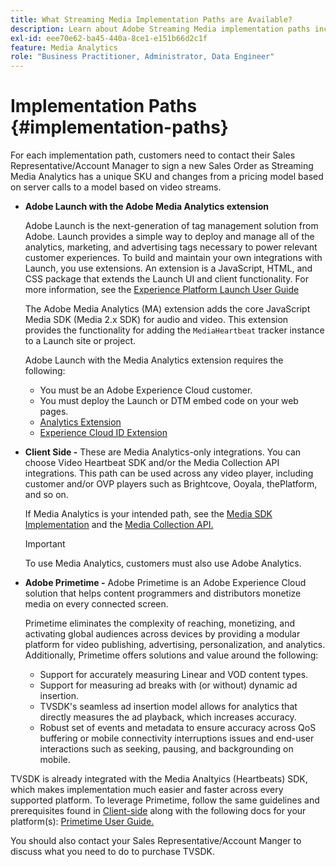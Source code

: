 ```yaml
---
title: What Streaming Media Implementation Paths are Available?
description: Learn about Adobe Streaming Media implementation paths including Adobe Launch.
exl-id: eee70e62-ba45-440a-8ce1-e151b66d2c1f
feature: Media Analytics
role: "Business Practitioner, Administrator, Data Engineer"
---
```

# Implementation Paths {#implementation-paths}

For each implementation path, customers need to contact their Sales Representative/Account Manager to sign a new Sales Order as Streaming Media Analytics has a unique SKU and changes from a pricing model based on server calls to a model based on video streams.

* **Adobe Launch with the Adobe Media Analytics extension**

   Adobe Launch is the next-generation of tag management solution from Adobe. Launch provides a simple way to deploy and manage all of the analytics, marketing, and advertising tags necessary to power relevant customer experiences. To build and maintain your own integrations with Launch, you use extensions. An extension is a JavaScript, HTML, and CSS package that extends the Launch UI and client functionality. For more information, see the [Experience Platform Launch User Guide](https://experienceleague.adobe.com/docs/launch/using/overview.html)

   The Adobe Media Analytics (MA) extension adds the core JavaScript Media SDK (Media 2.x SDK) for audio and video. This extension provides the functionality for adding the `MediaHeartbeat` tracker instance to a Launch site or project.

   Adobe Launch with the Media Analytics extension requires the following:
   * You must be an Adobe Experience Cloud customer.
   * You must deploy the Launch or DTM embed code on your web pages.
   * [Analytics Extension](https://experienceleague.adobe.com/docs/launch/using/extensions-ref/adobe-extension/analytics-extension/overview.html)
   * [Experience Cloud ID Extension](https://experienceleague.adobe.com/docs/launch/using/extensions-ref/adobe-extension/id-service-extension/overview.html)


* **Client Side -** These are Media Analytics-only integrations. You can choose Video Heartbeat SDK and/or the Media Collection API integrations. This path can be used across any video player, including customer and/or OVP players such as Brightcove, Ooyala, thePlatform, and so on.

   If Media Analytics is your intended path, see the [Media SDK Implementation](/help/sdk-implement/setup/setup-overview.md) and the [Media Collection API.](/help/media-collection-api/mc-api-overview.md)

   >[!IMPORTANT]
   >
   >To use Media Analytics, customers must also use Adobe Analytics.

* **Adobe Primetime -** Adobe Primetime is an Adobe Experience Cloud solution that helps content programmers and distributors monetize media on every connected screen.

   Primetime eliminates the complexity of reaching, monetizing, and activating global audiences across devices by providing a modular platform for video publishing, advertising, personalization, and analytics. Additionally, Primetime offers solutions and value around the following:

   * Support for accurately measuring Linear and VOD content types.
   * Support for measuring ad breaks with (or without) dynamic ad insertion.
   * TVSDK's seamless ad insertion model allows for analytics that directly measures the ad playback, which increases accuracy.
   * Robust set of events and metadata to ensure accuracy across QoS buffering or mobile connectivity interruptions issues and end-user interactions such as seeking, pausing, and backgrounding on mobile.
<!--
   * Integrated support for Nielsen DTVR (linear) with ID3 metadata and DCR with CMS metadata.
-->

   TVSDK is already integrated with the Media Analtyics (Heartbeats) SDK, which makes implementation much easier and faster across every supported platform. <!--Primetime also supports the partnership with Nielsen.--> To leverage Primetime, follow the same guidelines and prerequisites found in [Client-side](/help/intro-to-ava/implementation-paths/client-side-path.md) along with the following docs for your platform(s): [Primetime User Guide.](https://helpx.adobe.com/primetime/user-guide.html)

   You should also contact your Sales Representative/Account Manger to discuss what you need to do to purchase TVSDK.

